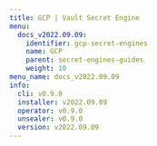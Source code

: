 ```yaml
---
title: GCP | Vault Secret Engine
menu:
  docs_v2022.09.09:
    identifier: gcp-secret-engines
    name: GCP
    parent: secret-engines-guides
    weight: 10
menu_name: docs_v2022.09.09
info:
  cli: v0.9.0
  installer: v2022.09.09
  operator: v0.9.0
  unsealer: v0.9.0
  version: v2022.09.09
---
```


